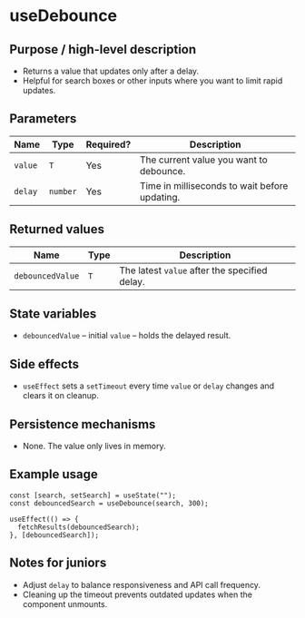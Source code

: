 # useDebounce

## Purpose / high-level description
- Returns a value that updates only after a delay.
- Helpful for search boxes or other inputs where you want to limit rapid updates.

## Parameters
| Name | Type | Required? | Description |
| ---- | ---- | --------- | ----------- |
| `value` | `T` | Yes | The current value you want to debounce. |
| `delay` | `number` | Yes | Time in milliseconds to wait before updating. |

## Returned values
| Name | Type | Description |
| ---- | ---- | ----------- |
| `debouncedValue` | `T` | The latest `value` after the specified delay. |

## State variables
- `debouncedValue` – initial `value` – holds the delayed result.

## Side effects
- `useEffect` sets a `setTimeout` every time `value` or `delay` changes and
  clears it on cleanup.

## Persistence mechanisms
- None. The value only lives in memory.

## Example usage
```tsx
const [search, setSearch] = useState("");
const debouncedSearch = useDebounce(search, 300);

useEffect(() => {
  fetchResults(debouncedSearch);
}, [debouncedSearch]);
```

## Notes for juniors
- Adjust `delay` to balance responsiveness and API call frequency.
- Cleaning up the timeout prevents outdated updates when the component unmounts.
